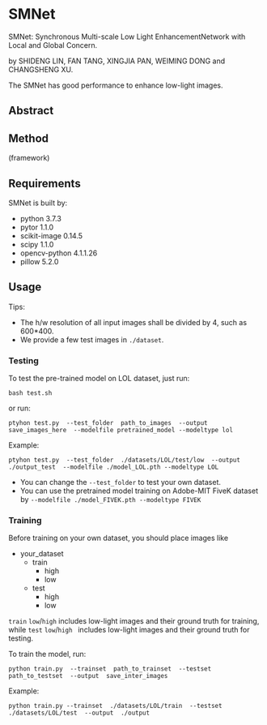 # SMNet
SMNet: Synchronous Multi-scale Low Light EnhancementNetwork with Local and Global Concern.

by SHIDENG LIN, FAN TANG, XINGJIA PAN, WEIMING DONG and CHANGSHENG XU.

The SMNet has good performance to enhance low-light images.
## Abstract
## Method
(framework)

## Requirements
SMNet is built by:
- python 3.7.3
- pytor 1.1.0
- scikit-image   0.14.5  
- scipy   1.1.0     
- opencv-python    4.1.1.26   
- pillow   5.2.0 

## Usage
Tips:
-  The h/w resolution of all input images shall be divided by 4, such as 600*400.
-  We provide a few test images in `./dataset`.
### Testing
To test the pre-trained model on LOL dataset, just run:
```
bash test.sh
```

or run:

```
ptyhon test.py  --test_folder  path_to_images  --output save_images_here  --modelfile pretrained_model --modeltype lol
```
Example:
```
ptyhon test.py  --test_folder  ./datasets/LOL/test/low  --output  ./output_test  --modelfile ./model_LOL.pth --modeltype LOL
```
- You can change the `--test_folder` to test your own dataset.
- You can use the pretrained model training on Adobe-MIT FiveK dataset by `--modelfile ./model_FIVEK.pth --modeltype FIVEK`
### Training
Before training  on your own dataset, you should place images like 
- your_dataset
  - train
    - high
    - low
  - test
    - high
    - low

`train` `low`/`high` includes low-light images and their ground truth for training, while `test` `low`/`high ` includes low-light images and their ground truth for testing.

To train the model, run:
```
python train.py  --trainset  path_to_trainset  --testset path_to_testset  --output  save_inter_images
```
Example:
```
python train.py --trainset  ./datasets/LOL/train  --testset  ./datasets/LOL/test  --output  ./output
```
